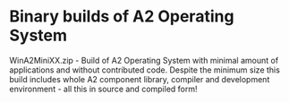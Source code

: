 # Binary builds of A2 Operating System

WinA2MiniXX.zip - Build of A2 Operating System with minimal amount of applications and without contributed code. Despite the minimum size this build includes whole A2 component library, compiler and development environment - all this in source and compiled form!
